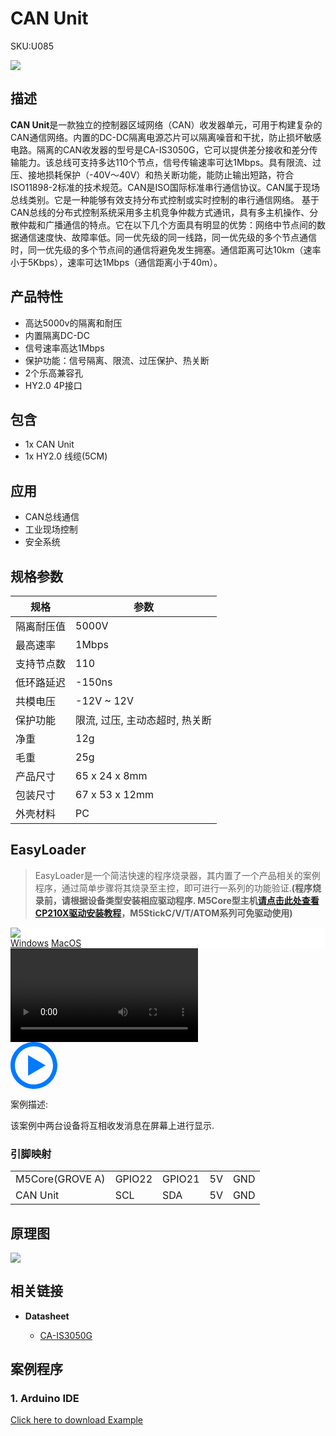 # CAN Unit

<el-tag effect="plain">SKU:U085</el-tag>

<div class="product_pic"><img src="assets/img/product_pics/unit/can/can.webp"></div>

## 描述

**CAN Unit**是一款独立的控制器区域网络（CAN）收发器单元，可用于构建复杂的CAN通信网络。内置的DC-DC隔离电源芯片可以隔离噪音和干扰，防止损坏敏感电路。隔离的CAN收发器的型号是CA-IS3050G，它可以提供差分接收和差分传输能力。该总线可支持多达110个节点，信号传输速率可达1Mbps。具有限流、过压、接地损耗保护（-40V～40V）和热关断功能，能防止输出短路，符合ISO11898-2标准的技术规范。CAN是ISO国际标准串行通信协议。CAN属于现场总线类别。它是一种能够有效支持分布式控制或实时控制的串行通信网络。
基于CAN总线的分布式控制系统采用多主机竞争仲裁方式通讯，具有多主机操作、分散仲裁和广播通信的特点。它在以下几个方面具有明显的优势：网络中节点间的数据通信速度快、故障率低。同一优先级的同一线路，同一优先级的多个节点通信时，同一优先级的多个节点间的通信将避免发生拥塞。通信距离可达10km（速率小于5Kbps），速率可达1Mbps（通信距离小于40m）。

## 产品特性

- 高达5000v的隔离和耐压
- 内置隔离DC-DC
- 信号速率高达1Mbps
- 保护功能：信号隔离、限流、过压保护、热关断
- 2个乐高兼容孔
- HY2.0 4P接口

## 包含

- 1x CAN Unit
- 1x HY2.0 线缆(5CM)

## 应用

- CAN总线通信
- 工业现场控制
- 安全系统

## 规格参数

<table class="table-1">
    <thead>
    <tr>
        <th>规格</th>
        <th>参数</th>
    </tr>
    </thead>
    <tbody>
        <tr>
            <td>隔离耐压值</td>
            <td>5000V</td>
        </tr>
        <tr>
            <td>最高速率</td>
            <td>1Mbps</td>
        </tr>
        <tr>
            <td>支持节点数</td>
            <td>110</td>
        </tr>
        <tr>
            <td>低环路延迟</td>
            <td>-150ns</td>
        </tr>
        <tr>
            <td>共模电压</td>
            <td>-12V ~ 12V</td>
        </tr>
        <tr>
            <td>保护功能</td>
            <td>限流, 过压, 主动态超时, 热关断</td>
        </tr>
        <tr>
            <td>净重</td>
            <td>12g</td>
        </tr>
        <tr>
            <td>毛重</td>
            <td>25g</td>
        </tr>
        <tr>
            <td>产品尺寸</td>
            <td>65 x 24 x 8mm</td>
        </tr>
        <tr>
            <td>包装尺寸</td>
            <td>67 x 53 x 12mm</td>
        </tr>
        <tr>
            <td>外壳材料</td>
            <td>PC</td>
        </tr>
     </tbody>
</table>

## EasyLoader

>EasyLoader是一个简洁快速的程序烧录器，其内置了一个产品相关的案例程序，通过简单步骤将其烧录至主控，即可进行一系列的功能验证.**(程序烧录前，请根据设备类型安装相应驱动程序. M5Core型主机[请点击此处查看CP210X驱动安装教程](zh_CN/arduino/arduino_development?id=安装串口驱动)，M5StickC/V/T/ATOM系列可免驱动使用)**

<div class="easyloader-box">
    <div style="background-color:white;">
        <div><img src="https://m5stack.oss-cn-shenzhen.aliyuncs.com/image/easyloader_intro.webp"></div>
        <div class="easyloader-btn">
            <a href="https://m5stack.oss-cn-shenzhen.aliyuncs.com/EasyLoader/Windows/MODULE/EasyLoader_LoRa868_MODULE.exe">Windows</a>
            <a href="https://m5stack.oss-cn-shenzhen.aliyuncs.com/EasyLoader/MacOS/MODULE/EasyLoader_LoRa868_MODULE.dmg">MacOS</a>
        </div>
    </div>
    <div>
        <video id="example_video" controls>
            <source src="https://m5stack.oss-cn-shenzhen.aliyuncs.com/video/Product_example_video/Module/LoRa868.mp4" type="video/mp4">
        </video>
        <div class="easyloader-mask">
        <a>
            <svg id="play-btn" t="1583228776634" class="icon" viewBox="0 0 1024 1024" version="1.1" xmlns="http://www.w3.org/2000/svg" p-id="4152" width="75" height="75"><path d="M512 0C229.216 0 0 229.216 0 512s229.216 512 512 512 512-229.216 512-512S794.784 0 512 0z m0 928C282.24 928 96 741.76 96 512S282.24 96 512 96s416 186.24 416 416-186.24 416-416 416zM384 288l384 224-384 224z" p-id="4153" fill="#007aff"></path></svg></a>
            <p>案例描述:</p>
            <p>该案例中两台设备将互相收发消息在屏幕上进行显示.</p>
        </div>
    </div>
</div>

### 引脚映射

<table>
 <tr><td>M5Core(GROVE A)</td><td>GPIO22</td><td>GPIO21</td><td>5V</td><td>GND</td></tr>
 <tr><td>CAN Unit</td><td>SCL</td><td>SDA</td><td>5V</td><td>GND</td></tr>
</table>

## 原理图

<img src="assets/img/product_pics/unit/can/CAN_sch.webp">


## 相关链接

-  **Datasheet** 

   - [CA-IS3050G](https://m5stack.oss-cn-shenzhen.aliyuncs.com/resource/docs/datasheet/unit/CA-IS3050G.pdf)

## 案例程序

### 1. Arduino IDE

[Click here to download Example](https://github.com/m5stack/M5-ProductExampleCodes/tree/master/Unit/CAN)

<script>

   var purchase_link = '';

   anchor_search(purchase_link);
   scrollFunc();

</script>
